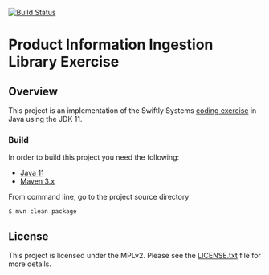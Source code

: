 [![Build Status](https://travis-ci.org/dekobon/product-record-ingestor-exercise.svg?branch=travis)](https://travis-ci.org/dekobon/product-record-ingestor-exercise)
# Product Information Ingestion Library Exercise

## Overview

This project is an implementation of the Swiftly Systems 
[coding exercise](https://github.com/Swiftly-Systems/code-exercise-services)
in Java using the JDK 11.

### Build
In order to build this project you need the following:

* [Java 11](http://www.oracle.com/technetwork/java/javase/downloads/index.html)
* [Maven 3.x](https://maven.apache.org/)

From command line, go to the project source directory
```
$ mvn clean package
```

## License

This project is licensed under the MPLv2. Please see the 
[LICENSE.txt](/LICENSE.txt) file for more details. 
